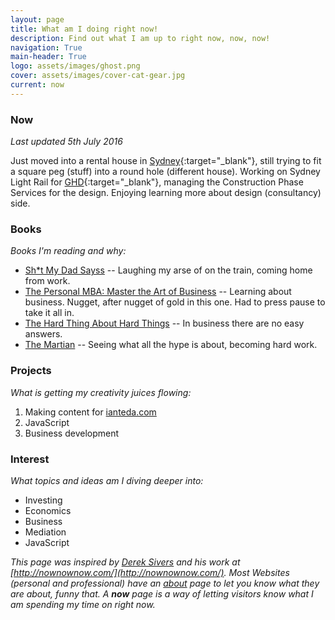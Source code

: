 ```yaml
---
layout: page
title: What am I doing right now!
description: Find out what I am up to right now, now, now!
navigation: True
main-header: True
logo: assets/images/ghost.png
cover: assets/images/cover-cat-gear.jpg
current: now
---
```

### Now

_Last updated 5th July 2016_

Just moved into a rental house in [Sydney](https://en.wikipedia.org/wiki/Sydney){:target="_blank"}, still trying to fit a square peg (stuff) into a round hole (different house). Working on Sydney Light Rail for [GHD](http://www.ghd.com/ghd-australia/){:target="_blank"}, managing the Construction Phase Services for the design. Enjoying learning more about design (consultancy) side.

### Books
*Books I'm reading and why:*

* <a  href="http://amzn.to/29f30m0">Sh*t My Dad Sayss</a> -- Laughing my arse of on the train, coming home from work.
* <a  href="http://www.amazon.com/gp/product/1591845572/ref=as_li_tl?ie=UTF8&camp=1789&creative=9325&creativeASIN=1591845572&linkCode=as2&tag=iate-20&linkId=MHHNJLA27D53GDOO">The Personal MBA: Master the Art of Business</a> -- Learning about business. Nugget, after nugget of gold in this one. Had to press pause to take it all in.
* <a  href="http://amzn.to/1WDOPwb">The Hard Thing About Hard Things</a> -- In business there are no easy answers.
* <a  href="http://www.amazon.com/gp/product/0553418025/ref=as_li_tl?ie=UTF8&camp=1789&creative=9325&creativeASIN=0553418025&linkCode=as2&tag=iate-20&linkId=HDFTLKB4SLZGJD7L">The Martian</a> -- Seeing what all the hype is about, becoming hard work.

### Projects
*What is getting my creativity juices flowing:*

1. Making content for [ianteda.com](https://ianteda.com)
2. JavaScript
3. Business development

### Interest
*What topics and ideas am I diving deeper into:*

- Investing
- Economics
- Business
- Mediation
- JavaScript

*This page was inspired by [Derek Sivers](https://sivers.org/) and his work at [http://nownownow.com/](http://nownownow.com/). Most Websites (personal and professional) have an [about](about.html) page to let you know what they are about, funny that. A __now__ page is a way of letting visitors know what I am spending my time on right now.*
